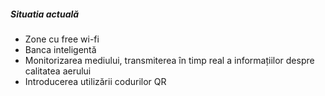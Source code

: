 ##### Situatia actuală

* Zone cu free wi-fi
* Banca inteligentă
* Monitorizarea mediului, transmiterea în timp real a informațiilor despre calitatea aerului
* Introducerea utilizării codurilor QR